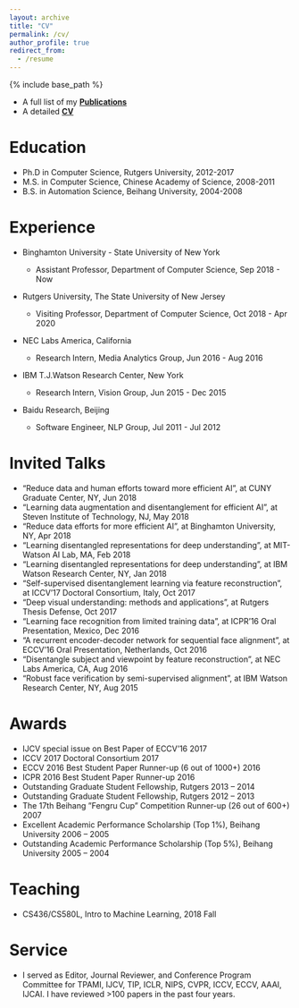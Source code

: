 ```yaml
---
layout: archive
title: "CV"
permalink: /cv/
author_profile: true
redirect_from:
  - /resume
---
```


{% include base_path %}

- A full list of my [**Publications**](https://xipeng13.github.io/homepage/files/PUBLICATION.pdf)
- A detailed [**CV**](https://xipeng13.github.io/homepage/files/CV.pdf)

Education
======
* Ph.D in Computer Science, Rutgers University, 2012-2017
* M.S. in Computer Science, Chinese Academy of Science, 2008-2011
* B.S. in Automation Science, Beihang University, 2004-2008

Experience
======
* Binghamton University - State University of New York
  * Assistant Professor, Department of Computer Science, Sep 2018 - Now

* Rutgers University, The State University of New Jersey
  * Visiting Professor, Department of Computer Science, Oct 2018 - Apr 2020
  
* NEC Labs America, California
  * Research Intern, Media Analytics Group, Jun 2016 - Aug 2016
  
* IBM T.J.Watson Research Center, New York
  * Research Intern, Vision Group, Jun 2015 - Dec 2015
  
* Baidu Research, Beijing
  * Software Engineer, NLP Group, Jul 2011 - Jul 2012
  
Invited Talks
======
* “Reduce data and human efforts toward more efficient AI”, at CUNY Graduate Center, NY, Jun 2018
* “Learning data augmentation and disentanglement for efficient AI”, at Steven Institute of Technology, NJ, May 2018
* “Reduce data efforts for more efficient AI”, at Binghamton University, NY, Apr 2018
* “Learning disentangled representations for deep understanding”, at MIT-Watson AI Lab, MA, Feb 2018
* “Learning disentangled representations for deep understanding”, at IBM Watson Research Center, NY, Jan 2018
* “Self-supervised disentanglement learning via feature reconstruction”, at ICCV’17 Doctoral Consortium, Italy, Oct 2017
* “Deep visual understanding: methods and applications”, at Rutgers Thesis Defense, Oct 2017
* “Learning face recognition from limited training data”, at ICPR’16 Oral Presentation, Mexico, Dec 2016
* “A recurrent encoder-decoder network for sequential face alignment”, at ECCV’16 Oral Presentation, Netherlands, Oct 2016
* “Disentangle subject and viewpoint by feature reconstruction”, at NEC Labs America, CA, Aug 2016
* “Robust face verification by semi-supervised alignment”, at IBM Watson Research Center, NY, Aug 2015

Awards
======
* IJCV special issue on Best Paper of ECCV’16 2017
* ICCV 2017 Doctoral Consortium 2017
* ECCV 2016 Best Student Paper Runner-up (6 out of 1000+) 2016
* ICPR 2016 Best Student Paper Runner-up 2016
* Outstanding Graduate Student Fellowship, Rutgers 2013 – 2014
* Outstanding Graduate Student Fellowship, Rutgers 2012 – 2013
* The 17th Beihang ”Fengru Cup” Competition Runner-up (26 out of 600+) 2007
* Excellent Academic Performance Scholarship (Top 1%), Beihang University 2006 – 2005
* Outstanding Academic Performance Scholarship (Top 5%), Beihang University 2005 – 2004

Teaching
======
* CS436/CS580L, Intro to Machine Learning, 2018 Fall
  
Service
======
* I served as Editor, Journal Reviewer, and Conference Program Committee for TPAMI, IJCV, TIP, ICLR, NIPS, CVPR, ICCV, ECCV, AAAI, IJCAI. I have reviewed >100 papers in the past four years.
